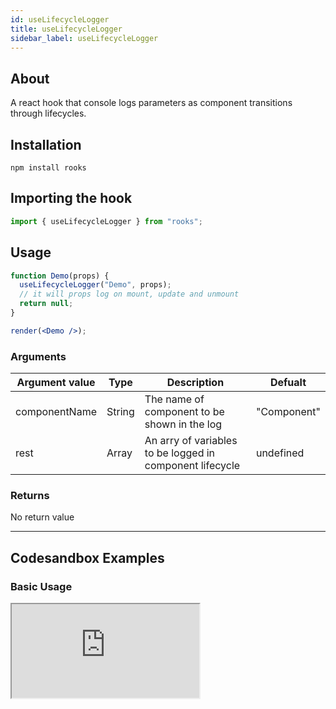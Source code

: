 ```yaml
---
id: useLifecycleLogger
title: useLifecycleLogger
sidebar_label: useLifecycleLogger
---
```


## About

A react hook that console logs parameters as component transitions through lifecycles.

[//]: # "Main"

## Installation

```
npm install rooks
```

## Importing the hook

```javascript
import { useLifecycleLogger } from "rooks";
```

## Usage

```jsx
function Demo(props) {
  useLifecycleLogger("Demo", props);
  // it will props log on mount, update and unmount
  return null;
}

render(<Demo />);
```

### Arguments

| Argument value | Type   | Description                                              | Defualt     |
| -------------- | ------ | -------------------------------------------------------- | ----------- |
| componentName  | String | The name of component to be shown in the log             | "Component" |
| rest           | Array  | An arry of variables to be logged in component lifecycle | undefined   |

### Returns

No return value

---

## Codesandbox Examples

### Basic Usage

<iframe
  src="https://codesandbox.io/embed/uselifecyclelogger-rgzep?fontsize=14&hidenavigation=1&theme=dark"
  style={{
    width: "100%",
    height: 500,
    border: 0,
    borderRadius: 4,
    overflow: "hidden"
  }}
  title="useLifecycleLogger example"
  allow="accelerometer; ambient-light-sensor; camera; encrypted-media; geolocation; gyroscope; hid; microphone; midi; payment; usb; vr; xr-spatial-tracking"
  sandbox="allow-forms allow-modals allow-popups allow-presentation allow-same-origin allow-scripts"
/>

---

## Join Bhargav's discord server

You can click on the floating discord icon at the bottom right of the screen and talk to us in our server.
